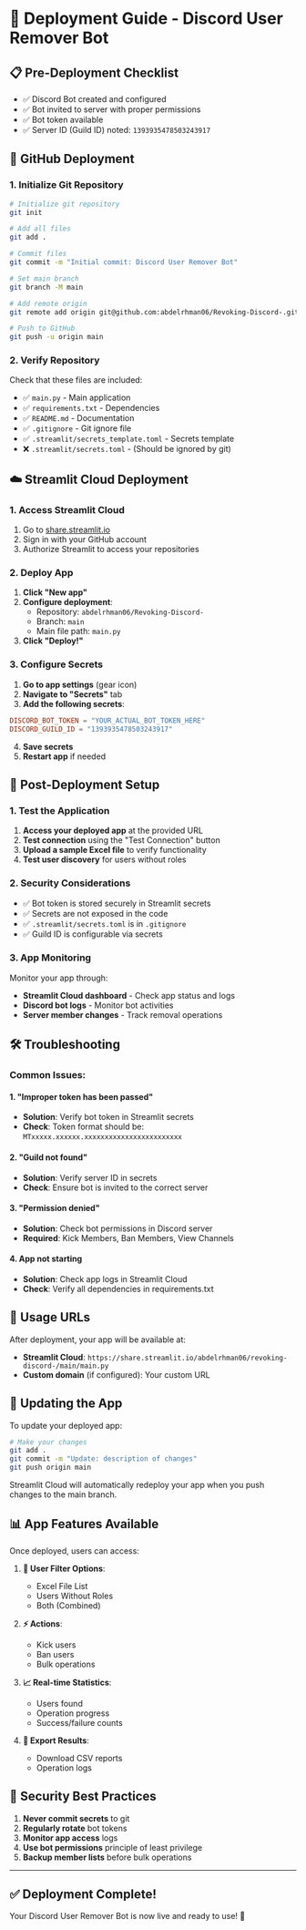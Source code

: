 # 🚀 Deployment Guide - Discord User Remover Bot

## 📋 Pre-Deployment Checklist

- ✅ Discord Bot created and configured
- ✅ Bot invited to server with proper permissions
- ✅ Bot token available
- ✅ Server ID (Guild ID) noted: `1393935478503243917`

## 🐙 GitHub Deployment

### 1. Initialize Git Repository

```bash
# Initialize git repository
git init

# Add all files
git add .

# Commit files
git commit -m "Initial commit: Discord User Remover Bot"

# Set main branch
git branch -M main

# Add remote origin
git remote add origin git@github.com:abdelrhman06/Revoking-Discord-.git

# Push to GitHub
git push -u origin main
```

### 2. Verify Repository

Check that these files are included:
- ✅ `main.py` - Main application
- ✅ `requirements.txt` - Dependencies
- ✅ `README.md` - Documentation
- ✅ `.gitignore` - Git ignore file
- ✅ `.streamlit/secrets_template.toml` - Secrets template
- ❌ `.streamlit/secrets.toml` - (Should be ignored by git)

## ☁️ Streamlit Cloud Deployment

### 1. Access Streamlit Cloud

1. Go to [share.streamlit.io](https://share.streamlit.io)
2. Sign in with your GitHub account
3. Authorize Streamlit to access your repositories

### 2. Deploy App

1. **Click "New app"**
2. **Configure deployment**:
   - Repository: `abdelrhman06/Revoking-Discord-`
   - Branch: `main`
   - Main file path: `main.py`
3. **Click "Deploy!"**

### 3. Configure Secrets

1. **Go to app settings** (gear icon)
2. **Navigate to "Secrets"** tab
3. **Add the following secrets**:

```toml
DISCORD_BOT_TOKEN = "YOUR_ACTUAL_BOT_TOKEN_HERE"
DISCORD_GUILD_ID = "1393935478503243917"
```

4. **Save secrets**
5. **Restart app** if needed

## 🔧 Post-Deployment Setup

### 1. Test the Application

1. **Access your deployed app** at the provided URL
2. **Test connection** using the "Test Connection" button
3. **Upload a sample Excel file** to verify functionality
4. **Test user discovery** for users without roles

### 2. Security Considerations

- ✅ Bot token is stored securely in Streamlit secrets
- ✅ Secrets are not exposed in the code
- ✅ `.streamlit/secrets.toml` is in `.gitignore`
- ✅ Guild ID is configurable via secrets

### 3. App Monitoring

Monitor your app through:
- **Streamlit Cloud dashboard** - Check app status and logs
- **Discord bot logs** - Monitor bot activities
- **Server member changes** - Track removal operations

## 🛠️ Troubleshooting

### Common Issues:

#### 1. "Improper token has been passed"
- **Solution**: Verify bot token in Streamlit secrets
- **Check**: Token format should be: `MTxxxxx.xxxxxx.xxxxxxxxxxxxxxxxxxxxxxxx`

#### 2. "Guild not found"
- **Solution**: Verify server ID in secrets
- **Check**: Ensure bot is invited to the correct server

#### 3. "Permission denied"
- **Solution**: Check bot permissions in Discord server
- **Required**: Kick Members, Ban Members, View Channels

#### 4. App not starting
- **Solution**: Check app logs in Streamlit Cloud
- **Check**: Verify all dependencies in requirements.txt

## 📱 Usage URLs

After deployment, your app will be available at:
- **Streamlit Cloud**: `https://share.streamlit.io/abdelrhman06/revoking-discord-/main/main.py`
- **Custom domain** (if configured): Your custom URL

## 🔄 Updating the App

To update your deployed app:

```bash
# Make your changes
git add .
git commit -m "Update: description of changes"
git push origin main
```

Streamlit Cloud will automatically redeploy your app when you push changes to the main branch.

## 📊 App Features Available

Once deployed, users can access:

1. **🎯 User Filter Options**:
   - Excel File List
   - Users Without Roles  
   - Both (Combined)

2. **⚡ Actions**:
   - Kick users
   - Ban users
   - Bulk operations

3. **📈 Real-time Statistics**:
   - Users found
   - Operation progress
   - Success/failure counts

4. **💾 Export Results**:
   - Download CSV reports
   - Operation logs

## 🔐 Security Best Practices

1. **Never commit secrets** to git
2. **Regularly rotate** bot tokens
3. **Monitor app access** logs
4. **Use bot permissions** principle of least privilege
5. **Backup member lists** before bulk operations

---

## ✅ Deployment Complete!

Your Discord User Remover Bot is now live and ready to use! 🎉 